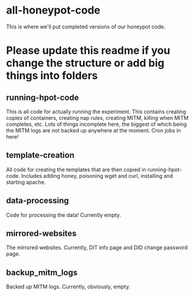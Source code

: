 # all-honeypot-code
This is where we'll put completed versions of our honeypot code.

# Please update this readme if you change the structure or add big things into folders


## running-hpot-code
This is all code for actually running the experiment. This contains creating copies of containers, creating nap rules, creating MITM, killing when MITM completes, etc.
Lots of things incomplete here, the biggest of which being the MITM logs are not backed up anywhere at the moment.
Cron jobs in here!

## template-creation
All code for creating the templates that are then copied in running-hpot-code. Includes adding honey, poisoning wget and curl, installing and starting apache.

## data-processing
Code for processing the data! Currently empty.

## mirrored-websites
The mirrored websites. Currently, DIT info page and DID change password page.

## backup_mitm_logs
Backed up MITM logs. Currently, obviously, empty.

